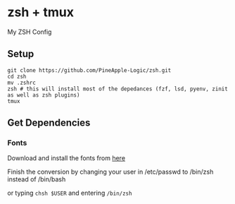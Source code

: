 # zsh + tmux

My ZSH Config

## Setup

```
git clone https://github.com/PineApple-Logic/zsh.git
cd zsh
mv .zshrc
zsh # this will install most of the depedances (fzf, lsd, pyenv, zinit as well as zsh plugins)
tmux
```

## Get Dependencies

### Fonts

Download and install the fonts from [here](https://github.com/romkatv/powerlevel10k#fonts)
  
Finish the conversion by changing your user in /etc/passwd to /bin/zsh instead of /bin/bash

or typing `chsh $USER` and entering `/bin/zsh`
